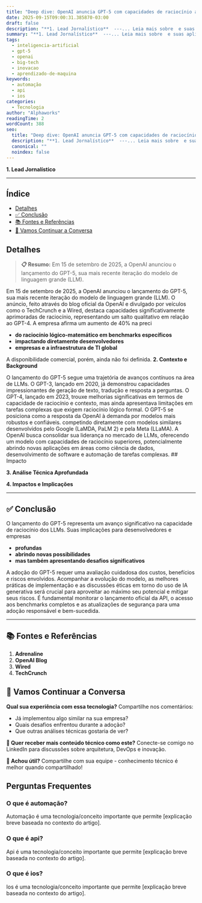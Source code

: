 ```yaml
---
title: "Deep dive: OpenAI anuncia GPT-5 com capacidades de raciocínio avançado"
date: 2025-09-15T09:00:31.385870-03:00
draft: false
description: "**1. Lead Jornalístico**  ---... Leia mais sobre  e suas aplicações práticas."
summary: "**1. Lead Jornalístico**  ---... Leia mais sobre  e suas aplicações práticas."
tags:
  - inteligencia-artificial
  - gpt-5
  - openai
  - big-tech
  - inovacao
  - aprendizado-de-maquina
keywords:
  - automação
  - api
  - ios
categories:
  - Tecnologia
author: "Alphaworks"
readingTime: 2
wordCount: 388
seo:
  title: "Deep dive: OpenAI anuncia GPT-5 com capacidades de raciocínio avançado"
  description: "**1. Lead Jornalístico**  ---... Leia mais sobre  e suas aplicações práticas."
  canonical: ""
  noindex: false
---
```


**1. Lead Jornalístico**

---



## Índice

- [Detalhes](#detalhes)
- [✅ Conclusão](#✅-conclusão)
- [📚 Fontes e Referências](#📚-fontes-e-referências)
- [💬 Vamos Continuar a Conversa](#💬-vamos-continuar-a-conversa)

## Detalhes

> **📋 Resumo:** 
Em 15 de setembro de 2025, a OpenAI anunciou o lançamento do GPT-5, sua mais recente iteração do modelo de linguagem grande (LLM).

Em 15 de setembro de 2025, a OpenAI anunciou o lançamento do GPT-5, sua mais recente iteração do modelo de linguagem grande (LLM). O anúncio, feito através do blog oficial da OpenAI e divulgado por veículos como o TechCrunch e a Wired, destaca capacidades significativamente aprimoradas de raciocínio, representando um salto qualitativo em relação ao GPT-4. A empresa afirma um aumento de 40% na preci

- **do raciocínio lógico-matemático em benchmarks específicos**
- **impactando diretamente desenvolvedores**
- **empresas e a infraestrutura de TI global**

 A disponibilidade comercial, porém, ainda não foi definida. **2. Contexto e Background**

O lançamento do GPT-5 segue uma trajetória de avanços contínuos na área de LLMs. O GPT-3, lançado em 2020, já demonstrou capacidades impressionantes de geração de texto, tradução e resposta a perguntas. O GPT-4, lançado em 2023, trouxe melhorias significativas em termos de capacidade de raciocínio e contexto, mas ainda apresentava limitações em tarefas complexas que exigem raciocínio lógico formal. O GPT-5 se posiciona como a resposta da OpenAI à demanda por modelos mais robustos e confiáveis. competindo diretamente com modelos similares desenvolvidos pelo Google (LaMDA, PaLM 2) e pela Meta (LLaMA). A OpenAI busca consolidar sua liderança no mercado de LLMs, oferecendo um modelo com capacidades de raciocínio superiores, potencialmente abrindo novas aplicações em áreas como ciência de dados, desenvolvimento de software e automação de tarefas complexas. ## Impacto

**3. Análise Técnica Aprofundada**

**4. Impactos e Implicações**

---



## ✅ Conclusão

O lançamento do GPT-5 representa um avanço significativo na capacidade de raciocínio dos LLMs. Suas implicações para desenvolvedores e empresas 

- **profundas**
- **abrindo novas possibilidades**
- **mas também apresentando desafios significativos**

 A adoção do GPT-5 requer uma avaliação cuidadosa dos custos, benefícios e riscos envolvidos. Acompanhar a evolução do modelo, as melhores práticas de implementação e as discussões éticas em torno do uso de IA generativa será crucial para aproveitar ao máximo seu potencial e mitigar seus riscos. É fundamental monitorar o lançamento oficial da API, o acesso aos benchmarks completos e as atualizações de segurança para uma adoção responsável e bem-sucedida.

---

## 📚 Fontes e Referências

1. **Adrenaline**
2. **OpenAI Blog**
3. **Wired**
4. **TechCrunch**

## 💬 Vamos Continuar a Conversa

**Qual sua experiência com essa tecnologia?** Compartilhe nos comentários:
- Já implementou algo similar na sua empresa?
- Quais desafios enfrentou durante a adoção?
- Que outras análises técnicas gostaria de ver?

**📧 Quer receber mais conteúdo técnico como este?** 
Conecte-se comigo no LinkedIn para discussões sobre arquitetura, DevOps e inovação.

**🔄 Achou útil?** Compartilhe com sua equipe - conhecimento técnico é melhor quando compartilhado!


## Perguntas Frequentes

### O que é automação?

Automação é uma tecnologia/conceito importante que permite [explicação breve baseada no contexto do artigo].

### O que é api?

Api é uma tecnologia/conceito importante que permite [explicação breve baseada no contexto do artigo].

### O que é ios?

Ios é uma tecnologia/conceito importante que permite [explicação breve baseada no contexto do artigo].


